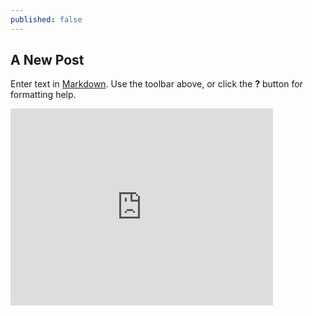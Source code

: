 ```yaml
---
published: false
---
```

## A New Post

Enter text in [Markdown](http://daringfireball.net/projects/markdown/). Use the toolbar above, or click the **?** button for formatting help.

<iframe width="420" height="315" src="https://youtu.be/FCvQsqSCWjA?t=5782" frameborder="0" allowfullscreen></iframe>
